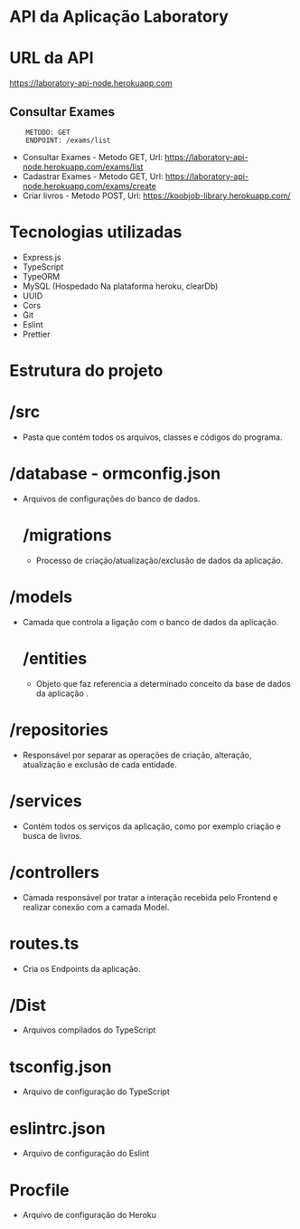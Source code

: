 # API da Aplicação Laboratory

# URL da API
  https://laboratory-api-node.herokuapp.com



## Consultar Exames

```
    METODO: GET
    ENDPOINT: /exams/list
```

  - Consultar Exames - Metodo GET, Url: https://laboratory-api-node.herokuapp.com/exams/list
  - Cadastrar Exames - Metodo GET, Url: https://laboratory-api-node.herokuapp.com/exams/create
  - Criar livros - Metodo POST, Url: https://koobjob-library.herokuapp.com/

# Tecnologias utilizadas
  - Express.js
  - TypeScript
  - TypeORM
  - MySQL (Hospedado Na plataforma heroku, clearDb)
  - UUID
  - Cors
  - Git
  - Eslint
  - Prettier

# Estrutura do projeto
  # /src
  - Pasta que contém todos os arquivos, classes e códigos do programa.

  # /database - ormconfig.json
  - Arquivos de configurações do banco de dados.
    # /migrations
    - Processo de criação/atualização/exclusão de dados da aplicação.

  # /models
  - Camada que controla a ligação com o banco de dados da aplicação.
    # /entities
    - Objeto que faz referencia a determinado conceito da base de dados da aplicação .

  # /repositories
  - Responsável por separar as operações de criação, alteração, atualização e exclusão de cada entidade.

  # /services
  - Contém todos os serviços da aplicação, como por exemplo criação e busca de livros.

  # /controllers
  - Camada responsável por tratar a interação recebida pelo Frontend e realizar conexão com a camada Model.

  # routes.ts
  - Cria os Endpoints da aplicação.

  # /Dist
  - Arquivos compilados do TypeScript

  # tsconfig.json
  - Arquivo de configuração do TypeScript

  # eslintrc.json
  - Arquivo de configuração do Eslint

  # Procfile
   - Arquivo de configuração do Heroku
